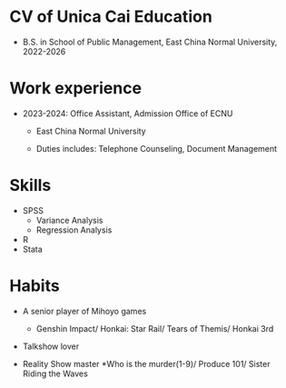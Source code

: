 
CV of Unica Cai
Education
======

* B.S. in School of Public Management, East China Normal University, 2022-2026

Work experience
======
* 2023-2024: Office Assistant, Admission Office of ECNU
  
  * East China Normal University
    
  * Duties includes: Telephone Counseling, Document Management


Skills
======
* SPSS
  * Variance Analysis
  * Regression Analysis
* R
* Stata
 

Habits
======
* A senior player of Mihoyo games
  * Genshin Impact/ Honkai: Star Rail/ Tears of Themis/ Honkai 3rd

* Talkshow lover

* Reality Show master
  *Who is the murder(1-9)/ Produce 101/ Sister Riding the Waves
